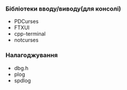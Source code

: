 ### Бібліотеки вводу/виводу(для консолі)
- PDCurses
- FTXUI
- cpp-terminal
- notcurses
### Налагоджування
- dbg.h
- plog
- spdlog